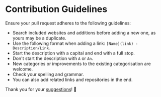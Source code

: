# Contribution Guidelines
Ensure your pull request adheres to the following guidelines:
- Search included websites and additions before adding a new one, as yours may be a duplicate.
- Use the following format when adding a link: `[Name](link) - Description/Link.`
- Start the description with a capital and end with a full stop.
- Don't start the description with `A` or `An`.
- New categories or improvements to the existing categorisation are welcome.
- Check your spelling and grammar.
- You can also add related links and repositories in the end.

Thank you for your [suggestions](../../edit/master/README.md)! 💜